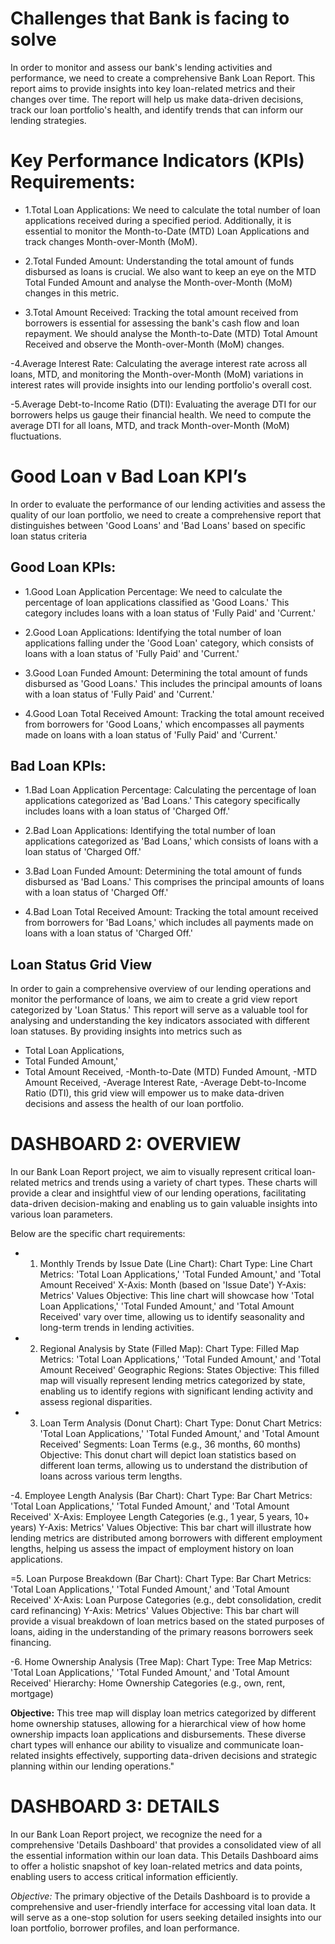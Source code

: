 # Challenges that Bank is facing to solve 

In order to monitor and assess our bank's lending activities and performance, we need to create a comprehensive Bank Loan Report. This report aims to provide insights into key loan-related metrics and their changes over time. The report will help us make data-driven decisions, track our loan portfolio's health, and identify trends that can inform our lending strategies.


# Key Performance Indicators (KPIs) Requirements:

- 1.Total Loan Applications: We need to calculate the total number of loan applications received during a specified period. Additionally, it is essential to monitor the Month-to-Date (MTD) Loan Applications and track changes Month-over-Month (MoM).

- 2.Total Funded Amount: Understanding the total amount of funds disbursed as loans is crucial. We also want to keep an eye on the MTD Total Funded Amount and analyse the Month-over-Month (MoM) changes in this metric.

- 3.Total Amount Received: Tracking the total amount received from borrowers is essential for assessing the bank's cash flow and loan repayment. We should analyse the Month-to-Date (MTD) Total Amount Received and observe the Month-over-Month (MoM) changes.

-4.Average Interest Rate: Calculating the average interest rate across all loans, MTD, and monitoring the Month-over-Month (MoM) variations in interest rates will provide insights into our lending portfolio's overall cost.

-5.Average Debt-to-Income Ratio (DTI): Evaluating the average DTI for our borrowers helps us gauge their financial health. We need to compute the average DTI for all loans, MTD, and track Month-over-Month (MoM) fluctuations.



# Good Loan v Bad Loan KPI’s

In order to evaluate the performance of our lending activities and assess the quality of our loan portfolio, we need to create a comprehensive report that distinguishes between 'Good Loans' and 'Bad Loans' based on specific loan status criteria

## Good Loan KPIs:

- 1.Good Loan Application Percentage: We need to calculate the percentage of loan applications classified as 'Good Loans.' This category includes loans with a loan status of 'Fully Paid' and 'Current.'

- 2.Good Loan Applications: Identifying the total number of loan applications falling under the 'Good Loan' category, which consists of loans with a loan status of 'Fully Paid' and 'Current.'

- 3.Good Loan Funded Amount: Determining the total amount of funds disbursed as 'Good Loans.' This includes the principal amounts of loans with a loan status of 'Fully Paid' and 'Current.'

- 4.Good Loan Total Received Amount: Tracking the total amount received from borrowers for 'Good Loans,' which encompasses all payments made on loans with a loan status of 'Fully Paid' and 'Current.'

## Bad Loan KPIs:

- 1.Bad Loan Application Percentage: Calculating the percentage of loan applications categorized as 'Bad Loans.' This category specifically includes loans with a loan status of 'Charged Off.'

- 2.Bad Loan Applications: Identifying the total number of loan applications categorized as 'Bad Loans,' which consists of loans with a loan status of 'Charged Off.'

- 3.Bad Loan Funded Amount: Determining the total amount of funds disbursed as 'Bad Loans.' This comprises the principal amounts of loans with a loan status of 'Charged Off.'

- 4.Bad Loan Total Received Amount: Tracking the total amount received from borrowers for 'Bad Loans,' which includes all payments made on loans with a loan status of 'Charged Off.'

## Loan Status Grid View
In order to gain a comprehensive overview of our lending operations and monitor the performance of loans, we aim to create a grid view report categorized by 'Loan Status.' This report will serve as a valuable tool for analysing and understanding the key indicators associated with different loan statuses. By providing insights into metrics such as 
- Total Loan Applications,
- Total Funded Amount,'
- Total Amount Received,
-Month-to-Date (MTD) Funded Amount,
-MTD Amount Received,
-Average Interest Rate,
-Average Debt-to-Income Ratio (DTI), 
this grid view will empower us to make data-driven decisions and assess the health of our loan portfolio.


# DASHBOARD 2: OVERVIEW

In our Bank Loan Report project, we aim to visually represent critical loan-related metrics and trends using a variety of chart types. These charts will provide a clear and insightful view of our lending operations, facilitating data-driven decision-making and enabling us to gain valuable insights into various loan parameters. 

Below are the specific chart requirements:

- 1. Monthly Trends by Issue Date (Line Chart):
Chart Type: Line Chart
Metrics: 'Total Loan Applications,' 'Total Funded Amount,' and 'Total Amount Received'
X-Axis: Month (based on 'Issue Date')
Y-Axis: Metrics' Values
Objective: This line chart will showcase how 'Total Loan Applications,' 'Total Funded Amount,' and 'Total Amount Received' vary over time, allowing us to identify seasonality and long-term trends in lending activities.

- 2. Regional Analysis by State (Filled Map):
Chart Type: Filled Map
Metrics: 'Total Loan Applications,' 'Total Funded Amount,' and 'Total Amount Received'
Geographic Regions: States
Objective: This filled map will visually represent lending metrics categorized by state, enabling us to identify regions with significant lending activity and assess regional disparities.

- 3. Loan Term Analysis (Donut Chart):
Chart Type: Donut Chart
Metrics: 'Total Loan Applications,' 'Total Funded Amount,' and 'Total Amount Received'
Segments: Loan Terms (e.g., 36 months, 60 months)
Objective: This donut chart will depict loan statistics based on different loan terms, allowing us to understand the distribution of loans across various term lengths.

-4. Employee Length Analysis (Bar Chart):
Chart Type: Bar Chart
Metrics: 'Total Loan Applications,' 'Total Funded Amount,' and 'Total Amount Received'
X-Axis: Employee Length Categories (e.g., 1 year, 5 years, 10+ years)
Y-Axis: Metrics' Values
Objective: This bar chart will illustrate how lending metrics are distributed among borrowers with different employment lengths, helping us assess the impact of employment history on loan applications.

=5. Loan Purpose Breakdown (Bar Chart):
Chart Type: Bar Chart
Metrics: 'Total Loan Applications,' 'Total Funded Amount,' and 'Total Amount Received'
X-Axis: Loan Purpose Categories (e.g., debt consolidation, credit card refinancing)
Y-Axis: Metrics' Values
Objective: This bar chart will provide a visual breakdown of loan metrics based on the stated purposes of loans, aiding in the understanding of the primary reasons borrowers seek financing.

-6. Home Ownership Analysis (Tree Map):
Chart Type: Tree Map
Metrics: 'Total Loan Applications,' 'Total Funded Amount,' and 'Total Amount Received'
Hierarchy: Home Ownership Categories (e.g., own, rent, mortgage)

**Objective:** This tree map will display loan metrics categorized by different home ownership statuses, allowing for a hierarchical view of how home ownership impacts loan applications and disbursements.
These diverse chart types will enhance our ability to visualize and communicate loan-related insights effectively, supporting data-driven decisions and strategic planning within our lending operations."


# DASHBOARD 3: DETAILS
In our Bank Loan Report project, we recognize the need for a comprehensive 'Details Dashboard' that provides a consolidated view of all the essential information within our loan data. This Details Dashboard aims to offer a holistic snapshot of key loan-related metrics and data points, enabling users to access critical information efficiently.

*Objective:*
The primary objective of the Details Dashboard is to provide a comprehensive and user-friendly interface for accessing vital loan data. It will serve as a one-stop solution for users seeking detailed insights into our loan portfolio, borrower profiles, and loan performance.

